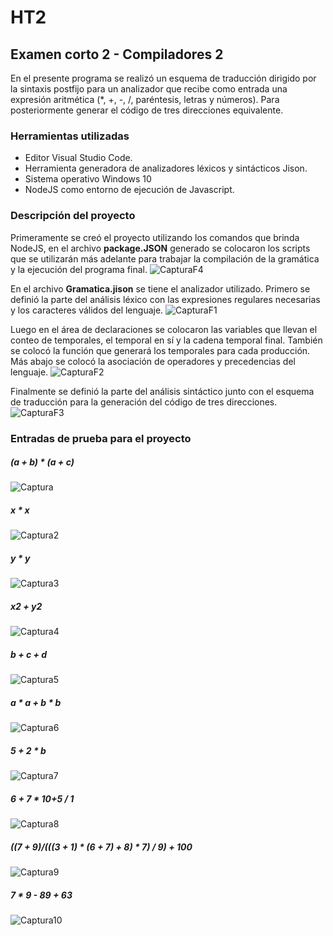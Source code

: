# HT2
## Examen corto 2 - Compiladores 2

En el presente programa se realizó un esquema de traducción dirigido por la sintaxis postfijo para un analizador que recibe como entrada una expresión aritmética (\*, +, -, /, paréntesis, letras y números). Para posteriormente generar el código de tres direcciones equivalente.

### Herramientas utilizadas
- Editor Visual Studio Code.
- Herramienta generadora de analizadores léxicos y sintácticos Jison.
- Sistema operativo Windows 10
- NodeJS como entorno de ejecución de Javascript.

### Descripción del proyecto
Primeramente se creó el proyecto utilizando los comandos que brinda NodeJS, en el archivo **package.JSON** generado se colocaron los scripts que se utilizarán más adelante para trabajar la compilación de la gramática y la ejecución del programa final.
![CapturaF4](https://user-images.githubusercontent.com/39973655/109370216-01133c80-7865-11eb-9ab5-e184f52054d4.PNG)

En el archivo **Gramatica.jison** se tiene el analizador utilizado. Primero se definió la parte del análisis léxico con las expresiones regulares necesarias y los caracteres válidos del lenguaje.
![CapturaF1](https://user-images.githubusercontent.com/39973655/109369555-5c8ffb00-7862-11eb-97a3-46f135fa5d99.PNG)

Luego en el área de declaraciones se colocaron las variables que llevan el conteo de temporales, el temporal en sí y la cadena temporal final. También se colocó la función que generará los temporales para cada producción. Más abajo se colocó la asociación de operadores y precedencias del lenguaje.
![CapturaF2](https://user-images.githubusercontent.com/39973655/109369767-577f7b80-7863-11eb-8118-fe567bebbf35.PNG)

Finalmente se definió la parte del análisis sintáctico junto con el esquema de traducción para la generación del código de tres direcciones.
![CapturaF3](https://user-images.githubusercontent.com/39973655/109369792-7120c300-7863-11eb-8361-cc7eb087f4bd.PNG)


### Entradas de prueba para el proyecto

##### (a + b) * (a + c)
![Captura](https://user-images.githubusercontent.com/39973655/109368757-c8249900-785f-11eb-8898-cdcf7ba63354.PNG)

##### x * x
![Captura2](https://user-images.githubusercontent.com/39973655/109368892-441ee100-7860-11eb-8b24-b7a884774d4e.PNG)

##### y * y
![Captura3](https://user-images.githubusercontent.com/39973655/109368978-716b8f00-7860-11eb-8dbd-bb2b47edc95d.PNG)

##### x2 + y2
![Captura4](https://user-images.githubusercontent.com/39973655/109369010-8a744000-7860-11eb-96e3-84cf42a010cf.PNG)

##### b + c + d
![Captura5](https://user-images.githubusercontent.com/39973655/109369039-a4ae1e00-7860-11eb-9733-b69aecc24dc8.PNG)

##### a * a + b * b
![Captura6](https://user-images.githubusercontent.com/39973655/109369071-babbde80-7860-11eb-826e-39db9b1ed5d5.PNG)

##### 5 + 2 * b
![Captura7](https://user-images.githubusercontent.com/39973655/109369124-e6d75f80-7860-11eb-89ea-4a6bb16462ca.PNG)

##### 6 + 7 * 10+5 / 1
![Captura8](https://user-images.githubusercontent.com/39973655/109369178-11291d00-7861-11eb-8657-6e98ebd881b0.PNG)

##### ((7 + 9)/(((3 + 1) * (6 + 7) + 8) * 7) / 9) + 100
![Captura9](https://user-images.githubusercontent.com/39973655/109369214-39188080-7861-11eb-9d67-e16ab9f32986.PNG)

##### 7 * 9 - 89 + 63
![Captura10](https://user-images.githubusercontent.com/39973655/109369245-577e7c00-7861-11eb-9971-3874d659360f.PNG)
